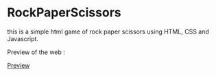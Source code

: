 # RockPaperScissors
this is a simple html game of rock paper scissors using HTML, CSS and Javascript.

Preview of the web :

[Preview](https://dudyas6.github.io/RockPaperScissors/game.html)
